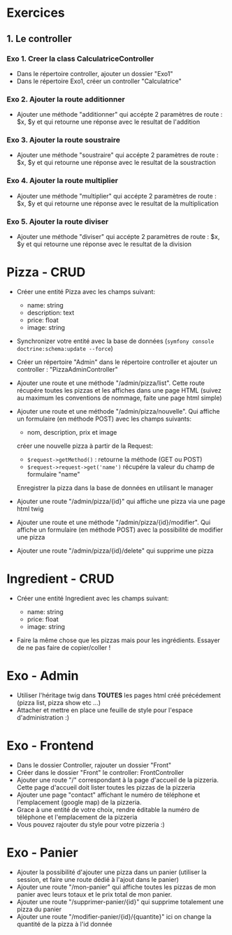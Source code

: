 # Exercices

## 1. Le controller

### Exo 1. Creer la class CalculatriceController

- Dans le répertoire controller, ajouter un dossier "Exo1"
- Dans le répertoire Exo1, créer un controller "Calculatrice"

### Exo 2. Ajouter la route additionner

- Ajouter une méthode "additionner" qui accépte 2 paramètres
  de route : $x, $y et qui retourne une réponse avec le
  resultat de l'addition

### Exo 3. Ajouter la route soustraire

- Ajouter une méthode "soustraire" qui accépte 2 paramètres
  de route : $x, $y et qui retourne une réponse avec le
  resultat de la soustraction

### Exo 4. Ajouter la route multiplier

- Ajouter une méthode "multiplier" qui accépte 2 paramètres
  de route : $x, $y et qui retourne une réponse avec le
  resultat de la multiplication

### Exo 5. Ajouter la route diviser

- Ajouter une méthode "diviser" qui accépte 2 paramètres
  de route : $x, $y et qui retourne une réponse avec le
  resultat de la division

# Pizza - CRUD

- Créer une entité Pizza avec les champs suivant:

  - name: string
  - description: text
  - price: float
  - image: string

- Synchronizer votre entité avec la base de données
  (`symfony console doctrine:schema:update --force`)

- Créer un répertoire "Admin" dans le répertoire
  controller et ajouter un controller : "PizzaAdminController"

- Ajouter une route et une méthode "/admin/pizza/list". Cette
  route récupére toutes les pizzas et les affiches dans une
  page HTML (suivez au maximum les conventions de nommage, faite
  une page html simple)

- Ajouter une route et une méthode "/admin/pizza/nouvelle". Qui
  affiche un formulaire (en méthode POST) avec les champs suivants:

  - nom, description, prix et image

  créer une nouvelle pizza à partir de la Request:

  - `$request->getMethod()` : retourne la méthode (GET ou POST)
  - `$request->request->get('name')` récupére la valeur du champ
    de formulaire "name"

  Enregistrer la pizza dans la base de données en utilisant
  le manager

- Ajouter une route "/admin/pizza/{id}" qui affiche une pizza
  via une page html twig

- Ajouter une route et une méthode "/admin/pizza/{id}/modifier". Qui
  affiche un formulaire (en méthode POST) avec la possibilité de modifier
  une pizza

- Ajouter une route "/admin/pizza/{id}/delete" qui supprime
  une pizza

# Ingredient - CRUD

- Créer une entité Ingredient avec les champs suivant:

  - name: string
  - price: float
  - image: string

- Faire la même chose que les pizzas mais pour les ingrédients.
  Essayer de ne pas faire de copier/coller !

# Exo - Admin

- Utiliser l'héritage twig dans **TOUTES** les pages
  html créé précédement (pizza list, pizza show etc ...)
- Attacher et mettre en place une feuille de style
  pour l'espace d'administration :)

# Exo - Frontend

- Dans le dossier Controller, rajouter un dossier "Front"
- Créer dans le dossier "Front" le controller: FrontController
- Ajouter une route "/" correspondant à la page d'accueil
  de la pizzeria.
  Cette page d'accueil doit lister toutes les pizzas de la pizzeria
- Ajouter une page "contact" affichant le numéro de téléphone
  et l'emplacement (google map) de la pizzeria.
- Grace à une entité de votre choix, rendre éditable la numéro
  de téléphone et l'emplacement de la pizzeria
- Vous pouvez rajouter du style pour votre pizzeria :)

# Exo - Panier

- Ajouter la possibilité d'ajouter une pizza dans un panier
  (utiliser la session, et faire une route dédié à l'ajout
  dans le panier)
- Ajouter une route "/mon-panier" qui affiche toutes les pizzas
  de mon panier avec leurs totaux et le prix total de mon panier.
- Ajouter une route "/supprimer-panier/{id}" qui supprime totalement
  une pizza du panier
- Ajouter une route "/modifier-panier/{id}/{quantite}" ici on change
  la quantité de la pizza à l'id donnée
